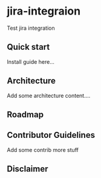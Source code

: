 # jira-integraion
Test jira integration

## Quick start
Install guide here...

## Architecture
Add some architecture content....

## Roadmap

## Contributor Guidelines
Add some contrib more stuff

## Disclaimer